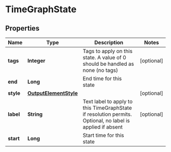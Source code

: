 

# TimeGraphState


## Properties

| Name | Type | Description | Notes |
|------------ | ------------- | ------------- | -------------|
|**tags** | **Integer** | Tags to apply on this state. A value of 0 should be handled as none (no tags) |  [optional] |
|**end** | **Long** | End time for this state |  |
|**style** | [**OutputElementStyle**](OutputElementStyle.md) |  |  [optional] |
|**label** | **String** | Text label to apply to this TimeGraphState if resolution permits. Optional, no label is applied if absent |  [optional] |
|**start** | **Long** | Start time for this state |  |



